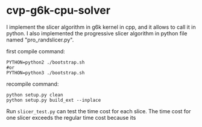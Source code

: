 # cvp-g6k-cpu-solver


I implement the slicer algorithm in g6k kernel in cpp, and it allows to call it in python. I also implemented the progressive slicer algorithm in python file named "pro_randslicer.py". 



first compile command:
```
PYTHON=python2 ./bootstrap.sh
#or
PYTHON=python3 ./bootstrap.sh
```


recompile command:
```
python setup.py clean
python setup.py build_ext --inplace 
```

Run `slicer_test.py` can test the time cost for each slice. The time cost for one slicer exceeds the regular time cost because its